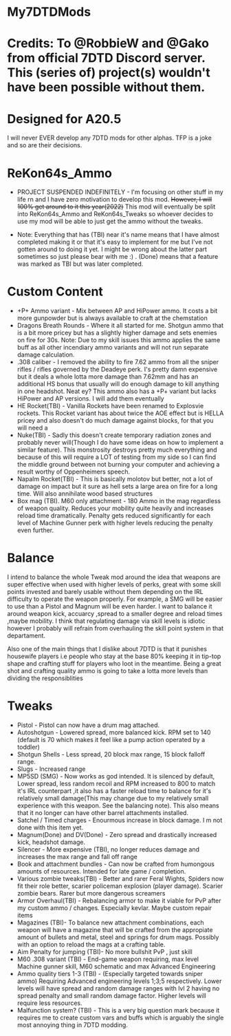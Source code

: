 # My7DTDMods

# Credits: To @RobbieW and @Gako from official 7DTD Discord server. This (series of) project(s) wouldn't have been possible without them.
# Designed for A20.5
I will never EVER develop any 7DTD mods for other alphas. TFP is a joke and so are their decisions.
# ReKon64s_Ammo
- PROJECT SUSPENDED INDEFINITELY - I'm focusing on other stuff in my life rn and I have zero motivation to develop this mod.
~~However, I will 100% get around to it this year(2022)~~
This mod will eventually be split into ReKon64s_Ammo and ReKon64s_Tweaks so whoever decides to use my mod will be able to just get the ammo without the tweaks.

- Note: Everything that has (TBI) near it's name means that I have almost completed making it or that it's easy to implement for me but I've not gotten around to doing it yet. I might be wrong about the latter part sometimes so just please bear with me :) . (Done) means that a feature was marked as TBI but was later completed.
# Custom Content
- +P+ Ammo variant - Mix between AP and HiPower ammo. It costs a bit more gunpowder but is always available to craft at the chemstation
- Dragons Breath Rounds - Where it all started for me. Shotgun ammo that is a bit more pricey but has a slightly higher damage and sets enemies on fire for 30s. 
Note: Due to my skill issues this ammo applies the same buff as all other incendiary ammo variants and will not run separate damage calculation.
- .308 caliber - I removed the ability to fire 7.62 ammo from all the sniper rifles / rifles governed by the Deadeye perk.
I's pretty damn expensive but it deals a whole lotta more damage than 7.62mm and has an additional HS bonus that usually will do enough damage to kill anything in one headshot. Neat ey? This ammo also has a +P+ variant but lacks HiPower and AP versions. I will add them eventually
- HE Rocket(TBI) -  Vanilla Rockets have been renamed to Explosvie rockets. This Rocket variant has about twice the AOE effect but is HELLA pricey and also doesn't do much damage against blocks, for that you will need a 
- Nuke(TBI) - Sadly this doesn't create temporary radiation zones and probably never will(Though I do have some ideas on how to implement a similar feature). This monstrosity destroys pretty much everything and because of this will require a LOT of testing from my side so I can find the middle ground between not burning your computer and achieving a result worthy of Oppenheimers speech.
- Napalm Rocket(TBI) - This is basically molotov but better, not a lot of damage on impact but it sure as hell sets a large area on fire for a long time. Will also annihilate wood based structures
- Box mag (TBI). M60 only attachment - 180 Ammo in the mag regardless of weapon quality. Reduces your mobility quite heavily and increases reload time dramatically.
Penalty gets reduced significantly for each level of Machine Gunner perk with higher levels reducing the penalty even further. 

# Balance 
I intend to balance the whole Tweak mod around the idea that weapons are super effective when used with higher levels of perks, great with some skill points invested and barely usable without them depending on the IRL difficulty to operate the weapon properly. For example, a SMG will be easier to use than a Pistol and Magnum will be even harder. I want to balance it around weapon kick, accuarcy ,spread to a smaller degree and reload times ,maybe mobility. I think that regulating damage via skill levels is idiotic however I probably will refrain from overhauling the skill point system in that departament.

Also one of the main things that I dislike about 7DTD is that it punishes housewife players i.e people who stay at the base 80% keeping it in tip-top shape and crafting stuff for players who loot in the meantime. Being a great shot and crafting quality ammo is going to take a lotta more levels than dividing the responsiblities

# Tweaks
- Pistol - Pistol can now have a drum mag attached.
- Autoshotgun - Lowered spread, more balanced kick. RPM set to 140 (default is 70 which makes it feel like a pump action operated by a toddler)
- Shotgun Shells - Less spread, 20 block max range, 15 block falloff range.
- Slugs - Increased range
- MP5SD (SMG) - Now works as god intended. It is silenced by default, Lower spread, less random recoil and RPM increased to 800 to match it's IRL counterpart ,it also has a faster reload time to balance for it's relatively small damage(This may change due to my relatively small experience with this weapon. See the balancing note). This also means that it no longer can have other barrel attachments installed.
- Satchel / Timed charges - Enourmous increase in block damage. I m not done with this item yet.
- Magnum(Done) and DV(Done) - Zero spread and drastically increased kick, headshot damage.
- Silencer - More expensive (TBI), no longer reduces damage and increases the max range and fall off range
- Book and attachment bundles - Can now be crafted from humongous amounts of resources. Intended for late game / completion.
- Various zombie tweaks(TBI) - Better and rarer Feral Wights, Spiders now fit their role better, scarier policeman explosion (player damage). Scarier zombie bears. Rarer but more dangerous screamers
- Armor Overhaul(TBI) - Rebalancing armor to make it viable for PvP after my custom ammo / changes. Especially kevlar. Maybe custom repair items
- Magazines (TBI)- To balance new attachment combinations, each weapon will have a magazine that will be crafted from the appropiate amount of bullets and metal, steel and springs for drum mags. Possibly with an option to reload the mags at a crafting table.
- Aim Penalty for jumping (TBI)- No more bullshit PvP , just skill
- M60 .308 variant (TBI) - End-game weapon requiring, max level Machine gunner skill, M60 schematic and max Advanced Engineering
- Ammo quality tiers 1-3 (TBI) - (Especially targeted towards sniper ammo) Requiring Advanced engineering levels 1;3;5 respectively. Lower levels will have spread and random damage ranges with lvl 2 having no spread penalty and small random damage factor. Higher levels will require less resources.
- Malfunction system? (TBI) - This is a very big question mark because it requires me to create custom vars and buffs which is arguably the single most annoying thing in 7DTD modding.
